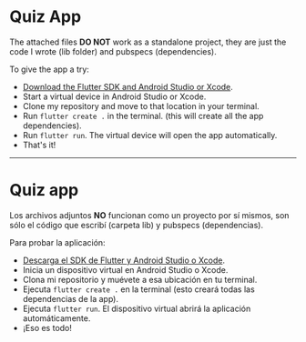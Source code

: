 # Quiz App
The attached files **DO NOT** work as a standalone project, they are just the code I wrote (lib folder) and pubspecs (dependencies).

To give the app a try:
-  [Download the Flutter SDK and Android Studio or Xcode](https://docs.flutter.dev/get-started/install).
-  Start a virtual device in Android Studio or Xcode.
-  Clone my repository and move to that location in your terminal.
-  Run `flutter create .` in the terminal. (this will create all the app dependencies).
-  Run `flutter run`. The virtual device will open the app automatically.
-  That's it!

---

# Quiz app
Los archivos adjuntos **NO** funcionan como un proyecto por sí mismos, son sólo el código que escribí (carpeta lib) y pubspecs (dependencias).

Para probar la aplicación:
-  [Descarga el SDK de Flutter y Android Studio o Xcode](https://docs.flutter.dev/get-started/install).
-  Inicia un dispositivo virtual en Android Studio o Xcode.
-  Clona mi repositorio y muévete a esa ubicación en tu terminal.
-  Ejecuta `flutter create .` en la terminal (esto creará todas las dependencias de la app).
-  Ejecuta `flutter run`. El dispositivo virtual abrirá la aplicación automáticamente.
-  ¡Eso es todo!

